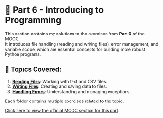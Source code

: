 # 📂 Part 6 - Introducing to Programming

This section contains my solutions to the exercises from **Part 6** of the MOOC.  
It introduces file handling (reading and writing files), error management, and variable scope, which are essential concepts for building more robust Python programs.

## 📌 Topics Covered:
1. [**Reading Files**](https://github.com/MadalenaAndrade/Python-Learning-Exercises/tree/main/Part-6-Introduction-to-Programming/1_Reading_files): Working with text and CSV files.
2. [**Writing Files**](https://github.com/MadalenaAndrade/Python-Learning-Exercises/tree/main/Part-6-Introduction-to-Programming/2_Writing_files): Creating and saving data to files.
3. [**Handling Errors**](https://github.com/MadalenaAndrade/Python-Learning-Exercises/tree/main/Part-6-Introduction-to-Programming/3_Handling_errors): Understanding and managing exceptions.


Each folder contains multiple exercises related to the topic.

[Click here to view the official MOOC section for this part](https://programming-24.mooc.fi/part-6).
